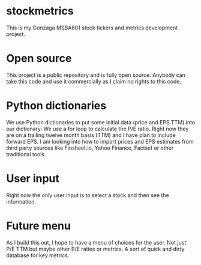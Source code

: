# stockmetrics
This is my Gonzaga MSBA601 stock tickers and metrics development project. 

# Open source
This project is a public repository and is fully open source. Anybody can take this code and use it commercially as I claim no rights to this code.

# Python dictionaries

We use Python dictionaries to put some initial data (price and EPS TTM) into our dictionary. We use a for loop to calculate the P/E ratio. Right now they are on a trailing
twelve month basis (TTM) and I have plan to include forward EPS. I am looking into how to import prices and EPS estimates from third party sources like Finsheet.io, Yahoo Finance, Factset
or other traditional tools.

# User input

Right now the only user input is to select a stock and then see the information.

# Future menu

As I build this out, I hope to have a menu of choices for the user. Not just P/E TTM but maybe other P/E ratios or metrics. A sort of quick and dirty database for key metrics.
